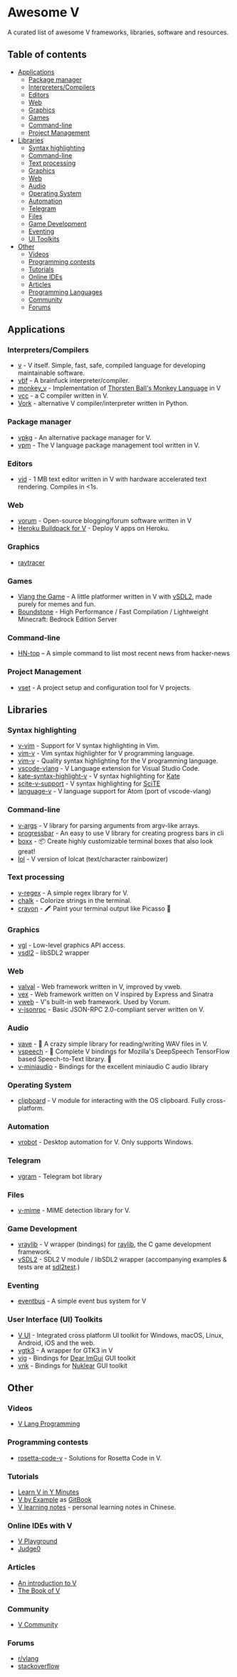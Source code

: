 # Awesome V

A curated list of awesome V frameworks, libraries, software and resources.

## Table of contents
* [Applications](#applications)
  * [Package manager](#package-manager)
  * [Interpreters/Compilers](#interpreters-compilers)
  * [Editors](#editors)
  * [Web](#web)
  * [Graphics](#graphics)
  * [Games](#games)
  * [Command-line](#command-line)
  * [Project Management](#project-management)
* [Libraries](#libraries)
  * [Syntax highlighting](#syntax-highlighting)
  * [Command-line](#command-line)
  * [Text processing](#text-processing)
  * [Graphics](#graphics-1)
  * [Web](#web-1)
  * [Audio](#audio)
  * [Operating System](#operating-system)
  * [Automation](#automation)
  * [Telegram](#telegram)
  * [Files](#files)
  * [Game Development](#game-development)
  * [Eventing](#eventing)
  * [UI Toolkits](#user-interface-ui-toolkits)
* [Other](#other)
  * [Videos](#videos)
  * [Programming contests](#programming-contests)
  * [Tutorials](#tutorials)
  * [Online IDEs](#online-ides-with-v)
  * [Articles](#articles)
  * [Programming Languages](#programming-languages)
  * [Community](#community)
  * [Forums](#forums)

## Applications

### Interpreters/Compilers  
* [v](https://github.com/vlang/v) - V itself. Simple, fast, safe, compiled language for developing maintainable software. 
* [vbf](https://github.com/vpervenditti/vbf) - A brainfuck interpreter/compiler.
* [monkey_v](https://github.com/Delta456/monkey_v) - Implementation of [Thorsten Ball's Monkey Language](https://interpreterbook.com/) in V
* [vcc](https://github.com/lemoncmd/vcc) - a C compiler written in V.
* [Vork](https://github.com/Itay2805/Vork) - alternative V compiler/interpreter written in Python.

### Package manager
* [vpkg](https://github.com/vpkg-project/vpkg) - An alternative package manager for V.
* [vpm](https://github.com/yue-best-practices/vpm) - The V language package management tool written in V.

### Editors
* [vid](https://github.com/vlang/vid) - 1 MB text editor written in V with hardware accelerated text rendering. Compiles in <1s.

### Web
* [vorum](https://github.com/vlang/vorum) - Open-source blogging/forum software written in V
* [Heroku Buildpack for V](https://github.com/louis77/heroku-buildpack-v) - Deploy V apps on Heroku.

### Graphics
* [raytracer](https://github.com/ali-raheem/vraytracer)

### Games
* [Vlang the Game](https://github.com/gabixdev/vlang-the-game) - A little platformer written in V with [vSDL2](https://github.com/nsauzede/vsdl2), made purely for memes and fun.
* [Boundstone](https://github.com/organization/boundstone) - High Performance / Fast Compilation / Lightweight Minecraft: Bedrock Edition Server 

### Command-line
* [HN-top](https://github.com/BafS/hn-top) – A simple command to list most recent news from hacker-news

### Project Management
* [vset](https://github.com/mulh8377/vset) - A project setup and configuration tool for V projects.

## Libraries

### Syntax highlighting
* [v-vim](https://github.com/ollykel/v-vim) - Support for V syntax highlighting in Vim.
* [vim-v](https://github.com/lcolaholicl/vim-v) - Vim syntax highlighter for V programming language.
* [vim-v](https://github.com/cheap-glitch/vim-v) - Quality syntax highlighting for the V programming language.
* [vscode-vlang](https://github.com/0x9ef/vscode-vlang) - V Language extension for Visual Studio Code.
* [kate-syntax-highlight-v](https://github.com/Larpon/kate-syntax-highlight-v) - V syntax highlighting for [Kate](https://kate-editor.org/)
* [scite-v-support](https://github.com/sunnylcw/scite-v-support) - V syntax highlighting for [SciTE](https://www.scintilla.org/SciTE.html)
* [language-v](https://github.com/Cutlery-Drawer/language-v) - V language support for Atom (port of vscode-vlang)

### Command-line
* [v-args](https://github.com/nedpals/v-args) - V library for parsing arguments from argv-like arrays.
* [progressbar](https://github.com/Waqar144/progressbar) - An easy to use V library for creating progress bars in cli 
* [boxx](https://github.com/thecodrr/boxx) - 📦 Create highly customizable terminal boxes that also look great!
* [lol](https://github.com/zmeriksen/lol) - V version of lolcat (text/character rainbowizer)

### Text processing
* [v-regex](https://github.com/spytheman/v-regex) - A simple regex library for V.
* [chalk](https://github.com/etienne-napoleone/chalk) - Colorize strings in the terminal.
* [crayon](https://github.com/thecodrr/crayon) - 🖍️ Paint your terminal output like Picasso 🎨

### Graphics
* [vgl](https://github.com/justicesuh/vgl) - Low-level graphics API access.
* [vsdl2](https://github.com/nsauzede/vsdl2) - libSDL2 wrapper

### Web
* [valval](https://github.com/taojy123/valval) - Web framework written in V, improved by vweb.
* [vex](https://github.com/nedpals/vex) - Web framework written on V inspired by Express and Sinatra
* [vweb](https://github.com/vlang/v/tree/master/vlib/vweb) - V's built-in web framework. Used by Vorum.
* [v-jsonrpc](https://github.com/nedpals/v-jsonrpc) - Basic JSON-RPC 2.0-compliant server written on V.

### Audio
* [vave](https://github.com/thecodrr/vave) - 🌊 A crazy simple library for reading/writing WAV files in V.
* [vspeech](https://github.com/thecodrr/vspeech) - 📢 Complete V bindings for Mozilla's DeepSpeech TensorFlow based Speech-to-Text library. 📜
* [v-miniaudio](https://github.com/Larpon/v-miniaudio) - Bindings for the excellent miniaudio C audio library

### Operating System
* [clipboard](https://github.com/vlang/v/tree/master/vlib/clipboard) - V module for interacting with the OS clipboard. Fully cross-platform.

### Automation
* [vrobot](https://github.com/eioo/vrobot) - Desktop automation for V. Only supports Windows.

### Telegram
* [vgram](https://github.com/vpervenditti/vgram) - Telegram bot library

### Files
* [v-mime](https://github.com/nedpals/v-mime) - MIME detection library for V.

### Game Development
* [vraylib](https://github.com/MajorHard/vraylib) - V wrapper (bindings) for [raylib](https://www.raylib.com), the C game development framework.
* [vSDL2](https://github.com/nsauzede/vsdl2) - SDL2 V module / libSDL2 wrapper (accompanying examples & tests are at [sdl2test](https://github.com/nsauzede/sdl2test).)

### Eventing
* [eventbus](https://github.com/vlang/v/tree/master/vlib/eventbus) - A simple event bus system for V

### User Interface (UI) Toolkits
* [V UI](https://github.com/vlang/v/tree/master/vlib/ui) - Integrated cross platform UI toolkit for Windows, macOS, Linux, Android, iOS and the web.
* [vgtk3](https://github.com/zenith391/vgtk3) - A wrapper for GTK3 in V
* [vig](https://github.com/nsauzede/vig) - Bindings for [Dear ImGui](https://github.com/ocornut/imgui) GUI toolkit
* [vnk](https://github.com/nsauzede/vnk) - Bindings for [Nuklear](https://github.com/vurtun/nuklear) GUI toolkit

## Other

### Videos
* [V Lang Programming](https://www.youtube.com/watch?v=BVCuZ7z7GMY&list=PLEPMhdsq-gNpFr40A-ZnX-Hu9l-Sp5Oc_)

### Programming contests
* [rosetta-code-v](https://github.com/RustemB/rosetta-code-v) - Solutions for Rosetta Code in V.

### Tutorials
* [Learn V in Y Minutes](https://github.com/v-community/learn_v_in_y_minutes)
* [V by Example](https://github.com/v-community/v_by_example) as [GitBook](https://v-community.gitbook.io/v-by-example/)
* [V learning notes](https://github.com/lydiandy/vlang_note) - personal learning notes in Chinese.


### Online IDEs with V
* [V Playground](https://vlang.io/play)
* [Judge0](https://ide.judge0.com/)

### Articles
* [An introduction to V](https://simonknott.de/articles/VLang.html)
* [The Book of V](https://github.com/KeyWeeUsr/the-book-of-v/)

### Community
* [V Community](https://github.com/v-community)

### Forums
* [r/vlang](https://www.reddit.com/r/vlang)
* [stackoverflow](https://stackoverflow.com/questions/tagged/vlang)

